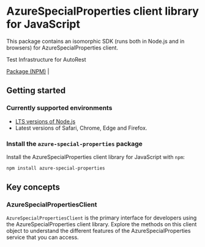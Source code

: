# AzureSpecialProperties client library for JavaScript

This package contains an isomorphic SDK (runs both in Node.js and in browsers) for AzureSpecialProperties client.

Test Infrastructure for AutoRest

[Package (NPM)](https://www.npmjs.com/package/azure-special-properties) |

## Getting started

### Currently supported environments

- [LTS versions of Node.js](https://nodejs.org/about/releases/)
- Latest versions of Safari, Chrome, Edge and Firefox.


### Install the `azure-special-properties` package

Install the AzureSpecialProperties client library for JavaScript with `npm`:

```bash
npm install azure-special-properties
```


## Key concepts

### AzureSpecialPropertiesClient

`AzureSpecialPropertiesClient` is the primary interface for developers using the AzureSpecialProperties client library. Explore the methods on this client object to understand the different features of the AzureSpecialProperties service that you can access.

